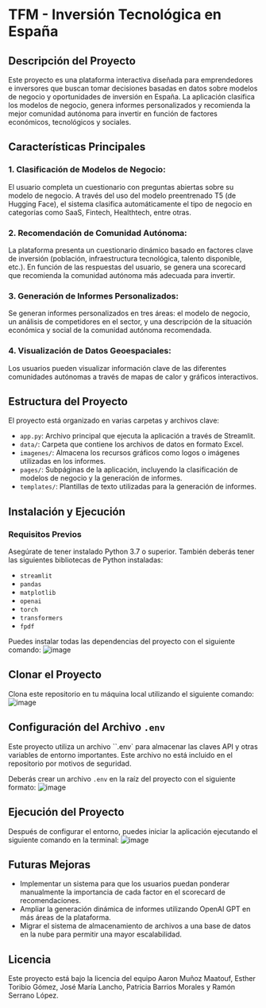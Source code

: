 # TFM - Inversión Tecnológica en España

## Descripción del Proyecto
Este proyecto es una plataforma interactiva diseñada para emprendedores e inversores que buscan tomar decisiones basadas en datos sobre modelos de negocio y oportunidades de inversión en España. La aplicación clasifica los modelos de negocio, genera informes personalizados y recomienda la mejor comunidad autónoma para invertir en función de factores económicos, tecnológicos y sociales.

## Características Principales
### 1. Clasificación de Modelos de Negocio: 
El usuario completa un cuestionario con preguntas abiertas sobre su modelo de negocio. A través del uso del modelo preentrenado T5 (de Hugging Face), el sistema clasifica automáticamente el tipo de negocio en categorías como SaaS, Fintech, Healthtech, entre otras.

### 2. Recomendación de Comunidad Autónoma: 
La plataforma presenta un cuestionario dinámico basado en factores clave de inversión (población, infraestructura tecnológica, talento disponible, etc.). En función de las respuestas del usuario, se genera una scorecard que recomienda la comunidad autónoma más adecuada para invertir.

### 3. Generación de Informes Personalizados: 
Se generan informes personalizados en tres áreas: el modelo de negocio, un análisis de competidores en el sector, y una descripción de la situación económica y social de la comunidad autónoma recomendada.

### 4. Visualización de Datos Geoespaciales: 
Los usuarios pueden visualizar información clave de las diferentes comunidades autónomas a través de mapas de calor y gráficos interactivos.

## Estructura del Proyecto
El proyecto está organizado en varias carpetas y archivos clave:

- `app.py`: Archivo principal que ejecuta la aplicación a través de Streamlit.
- `data/`: Carpeta que contiene los archivos de datos en formato Excel.
- `imagenes/`: Almacena los recursos gráficos como logos o imágenes utilizadas en los informes.
- `pages/`: Subpáginas de la aplicación, incluyendo la clasificación de modelos de negocio y la generación de informes.
- `templates/`: Plantillas de texto utilizadas para la generación de informes.

## Instalación y Ejecución
### Requisitos Previos
Asegúrate de tener instalado Python 3.7 o superior. También deberás tener las siguientes bibliotecas de Python instaladas:

- `streamlit`
- `pandas`
- `matplotlib`
- `openai`
- `torch`
- `transformers`
- `fpdf`
  
Puedes instalar todas las dependencias del proyecto con el siguiente comando:
![image](https://github.com/user-attachments/assets/9606b6a9-35ed-4dd6-bfd2-ca65efd55a29)


## Clonar el Proyecto
Clona este repositorio en tu máquina local utilizando el siguiente comando:
![image](https://github.com/user-attachments/assets/e11f2f61-d2e2-473e-a390-f6c7af3705cf)

## Configuración del Archivo `.env`
Este proyecto utiliza un archivo ``.env` para almacenar las claves API y otras variables de entorno importantes. Este archivo no está incluido en el repositorio por motivos de seguridad.

Deberás crear un archivo `.env` en la raíz del proyecto con el siguiente formato:
![image](https://github.com/user-attachments/assets/634d5372-38ed-41a8-95dd-c996bb5a113f)

## Ejecución del Proyecto
Después de configurar el entorno, puedes iniciar la aplicación ejecutando el siguiente comando en la terminal:
![image](https://github.com/user-attachments/assets/e49cf970-6123-4097-973a-acb84a9ddd87)

## Futuras Mejoras
* Implementar un sistema para que los usuarios puedan ponderar manualmente la importancia de cada factor en el scorecard de recomendaciones.
* Ampliar la generación dinámica de informes utilizando OpenAI GPT en más áreas de la plataforma.
* Migrar el sistema de almacenamiento de archivos a una base de datos en la nube para permitir una mayor escalabilidad.

## Licencia
Este proyecto está bajo la licencia del equipo Aaron Muñoz Maatouf, Esther Toribio Gómez, José María Lancho, Patricia Barrios Morales y	Ramón Serrano López. 
